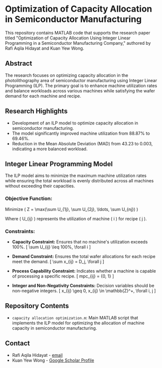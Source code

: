 # Optimization of Capacity Allocation in Semiconductor Manufacturing

This repository contains MATLAB code that supports the research paper titled "Optimization of Capacity Allocation Using Integer Linear Programming in a Semiconductor Manufacturing Company," authored by Rafi Aqila Hidayat and Kuan Yew Wong.

## Abstract
The research focuses on optimizing capacity allocation in the photolithography area of semiconductor manufacturing using Integer Linear Programming (ILP). The primary goal is to enhance machine utilization rates and balance workloads across various machines while satisfying the wafer demand for each machine and recipe.

## Research Highlights
- Development of an ILP model to optimize capacity allocation in semiconductor manufacturing.
- The model significantly improved machine utilization from 88.87% to 69.46%.
- Reduction in the Mean Absolute Deviation (MAD) from 43.23 to 0.003, indicating a more balanced workload.

## Integer Linear Programming Model
The ILP model aims to minimize the maximum machine utilization rates while ensuring the total workload is evenly distributed across all machines without exceeding their capacities.

### Objective Function:
Minimize \( Z = \max(\sum U_{1j}, \sum U_{2j}, \ldots, \sum U_{nj}) \)

Where \( U_{ij} \) represents the utilization of machine \( i \) for recipe \( j \).

### Constraints:
- **Capacity Constraint:** Ensures that no machine's utilization exceeds 100%.
  \[ \sum U_{ij} \leq 100\%, \forall i \]

- **Demand Constraint:** Ensures the total wafer allocations for each recipe meet the demand.
  \[ \sum x_{ij} = D_j, \forall j \]

- **Process Capability Constraint:** Indicates whether a machine is capable of processing a specific recipe.
  \[ mpc_{ij} = \{0, 1\} \]

- **Integer and Non-Negativity Constraints:** Decision variables should be non-negative integers.
  \[ x_{ij} \geq 0, x_{ij} \in \mathbb{Z}^+, \forall i, j \]

## Repository Contents
- `capacity allocation optimization.m`: Main MATLAB script that implements the ILP model for optimizing the allocation of machine capacity in semiconductor manufacturing.

## Contact
- Rafi Aqila Hidayat - [email](mailto:rafi.hidayat@graduate.utm.my)
- Kuan Yew Wong - [Google Scholar Profile](https://scholar.google.com/citations?user=8Hm4IsYAAAAJ&hl=en&oi=ao)
